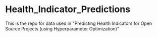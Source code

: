# Health_Indicator_Predictions

This is the repo for data used in "Predicting Health Indicators for Open Source Projects (using Hyperparameter Optimization)"

